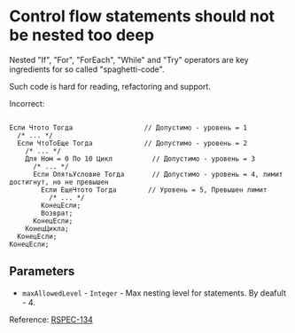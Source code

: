 # Control flow statements should not be nested too deep

Nested "If", "For", "ForEach", "While" and "Try" operators are key ingredients for so called "spaghetti-code".

Such code is hard for reading, refactoring and support.

Incorrect:

```bsl

Если Чтото Тогда                  // Допустимо - уровень = 1
  /* ... */
  Если ЧтоТоЕще Тогда             // Допустимо - уровень = 2
    /* ... */
    Для Ном = 0 По 10 Цикл          // Допустимо - уровень = 3
      /* ... */
      Если ОпятьУсловие Тогда       // Допустимо - уровень = 4, лимит достигнут, но не превышен
        Если ЕщеЧтото Тогда        // Уровень = 5, Превышен лимит
          /* ... */
        КонецЕсли;
        Возврат;
      КонецЕсли;
    КонецЦикла;
  КонецЕсли;
КонецЕсли;

```

## Parameters

- `maxAllowedLevel` - `Integer` - Max nesting level for statements. By deafult - 4.

Reference: [RSPEC-134](https://rules.sonarsource.com/java/RSPEC-134)

